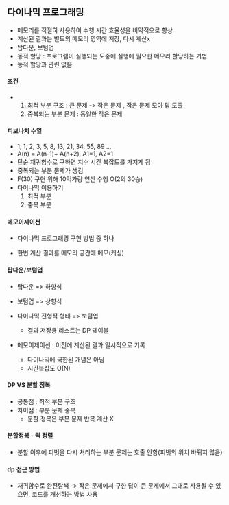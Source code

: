## 다이나믹 프로그래밍

- 메모리를 적절히 사용하여 수행 시간 효율성을 비약적으로 향상
- 계산된 결과는 별도의 메모리 영역에 저장, 다시 계산x
- 탑다운, 보텀업 
- 동적 할당 : 프로그램이 실행되는 도중에 실행에 필요한 메모리 할당하는 기법
- 동적 할당과 관련 없음

#### 조건

- 1. 최적 부분 구조 : 큰 문제 -> 작은 문제 , 작은 문제 모아 답 도출
  2. 중복되는 부분 문제 : 동일한 작은 문제

#### 피보나치 수열

- 1, 1, 2, 3, 5, 8, 13, 21, 34, 55, 89 ...
- A(n) = A(n-1)+ A(n+2), A1=1, A2=1  
- 단순 재귀함수로 구하면 지수 시간 복잡도를 가지게 됨
- 중복되는 부분 문제가 생김
- F(30) 구현 위해 10억가량 연산 수행 O(2의 30승)
- 다이나믹 이용하기
  1. 최적 부분 
  2. 중복 부분

#### 메모이제이션

- 다이나믹 프로그래밍 구현 방법 중 하나

- 한번 계산 결과를 메모리 공간에 메모(캐싱)

  

#### 탑다운/보텀업

- 탑다운 => 하향식

- 보텀업 => 상향식

- 다이나믹 전형적 형태 => 보텀업

  - 결과 저장용 리스트는 DP 테이블

    

- 메모이제이션 : 이전에 계산된 결과 일시적으로 기록

  - 다이나믹에 국한된 개념은 아님
  - 시간복잡도 O(N)

#### DP VS 분할 정복

- 공통점 : 최적 부분 구조
- 차이점 : 부분 문제 중복
  - 분할 정복은 부분 문제 반복 계산 X

#### 분할정복 - 퀵 정렬

- 분할 이후에 피벗을 다시 처리하는 부분 문제는 호출 안함(피벗의 위치 바뀌지 않음)

  

#### dp 접근 방법

- 재귀함수로 완전탐색 -> 작은 문제에서 구한 답이 큰 문제에서 그대로 사용될 수 있으면, 코드를 개선하는 방법 사용
